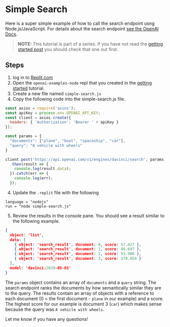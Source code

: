 # Simple Search

Here is a super simple example of how to call the search endpoint usng Node.js/JavaScript. For details about the search endpoint [see the OpenAI Docs](https://beta.openai.com/docs/guides/search).


> **NOTE:** This tutorial is part of a series. If you have not read the [getting started post](https://community.openai.com/t/getting-started-with-the-openai-api-and-node-js-javascript/223/3) you should check that one out first.

## Steps

1. log in to [Replit.com](https://replit.com)
2. Open the `openai-examples-node` repl that you created in the [getting started](https://community.openai.com/t/getting-started-with-the-openai-api-and-node-js-javascript/223/3) tutorial.
3. Create a new file named `simple-search.js`
4. Copy the following code into the simple-search.js file.
```javascript
const axios = require('axios');
const apiKey = process.env.OPENAI_API_KEY;
const client = axios.create({
  headers: { 'Authorization': 'Bearer ' + apiKey }
});

const params = {
  "documents": ["plane", "boat", "spaceship", "car"],
  "query": "A vehicle with wheels"
}

client.post('https://api.openai.com/v1/engines/davinci/search', params)
  .then(result => {
    console.log(result.data);
  }).catch(err => {
    console.log(err);
  });

```
4. Update the `.replit` file with the following
```
language = "nodejs"
run = "node simple-search.js"
```
5. Review the results in the console pane. You should see a result similar to the following example.
```json
{
  object: 'list',
  data: [
    { object: 'search_result', document: 0, score: 57.427 },
    { object: 'search_result', document: 1, score: 46.697 },
    { object: 'search_result', document: 2, score: 93.986 },
    { object: 'search_result', document: 3, score: 179.054 }
  ],
  model: 'davinci:2020-05-03'
}

```

The `params` object contains an array of `documents` and a `query` string. The search endpoint ranks the documents by how semantically similar they are to the query. The results contain an array of objects with a reference to each document (0 = the first document - `plane` in our example) and a score. The highest score for our example is document 3 (`car`) which makes sense because the query was `A vehicle with wheels`. 

Let me know if you have any questions!

